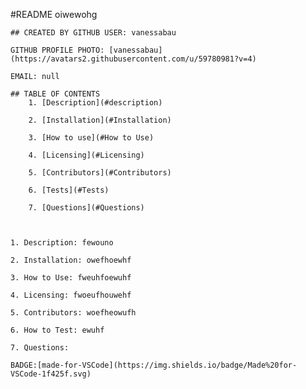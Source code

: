 
#README oiwewohg

    ## CREATED BY GITHUB USER: vanessabau

    GITHUB PROFILE PHOTO: [vanessabau](https://avatars2.githubusercontent.com/u/59780981?v=4)

    EMAIL: null

    ## TABLE OF CONTENTS
        1. [Description](#description)

        2. [Installation](#Installation)

        3. [How to use](#How to Use)

        4. [Licensing](#Licensing)

        5. [Contributors](#Contributors)

        6. [Tests](#Tests)

        7. [Questions](#Questions)


    
    1. Description: fewouno

    2. Installation: owefhoewhf

    3. How to Use: fweuhfoewuhf

    4. Licensing: fwoeufhouwehf

    5. Contributors: woefheowufh

    6. How to Test: ewuhf

    7. Questions: 
    
    BADGE:[made-for-VSCode](https://img.shields.io/badge/Made%20for-VSCode-1f425f.svg)
        